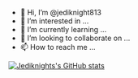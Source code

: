 - 👋 Hi, I’m @jediknight813
- 👀 I’m interested in ...
- 🌱 I’m currently learning ...
- 💞️ I’m looking to collaborate on ...
- 📫 How to reach me ...

[![Jediknights's GitHub stats](https://github-readme-stats.vercel.app/api?username=jediknight813)](https://github.com/jediknight813/github-readme-stats&count_private=true&theme=tokyonight)
